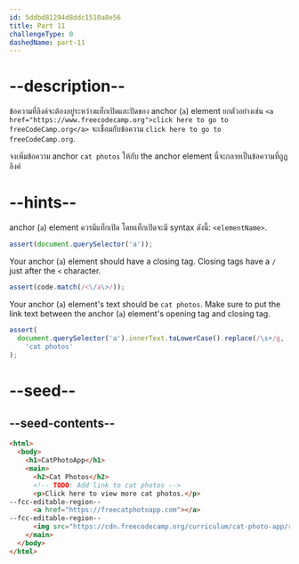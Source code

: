 ```yaml
---
id: 5ddbd81294d8ddc1510a8e56
title: Part 11
challengeType: 0
dashedName: part-11
---
```


# --description--

ข้อความที่ลิงค์จะต้องอยู่ระหว่างแท็กเปิดและปิดของ anchor (`a`) element
ยกตัวอย่างเช่น `<a href="https://www.freecodecamp.org">click here to go to freeCodeCamp.org</a>` จะเชื่อมกับข้อความ `click here to go to freeCodeCamp.org`.

จงเพิ่มข้อความ anchor `cat photos` ให้กับ the anchor element
นี่จะกลายเป็นข้อความที่ถูฏลิงค์

# --hints--

anchor (`a`) element ควรมีแท็กเปิด โดยแท็กเปิดจะมี syntax ดังนี้: `<elementName>`.

```js
assert(document.querySelector('a'));
```

Your anchor (`a`) element should have a closing tag. Closing tags have a `/` just after the `<` character.

```js
assert(code.match(/<\/a\>/));
```

Your anchor (`a`) element's text should be `cat photos`. Make sure to put the link text between the anchor (`a`) element's opening tag and closing tag.

```js
assert(
  document.querySelector('a').innerText.toLowerCase().replace(/\s+/g, ' ') ===
    'cat photos'
);
```

# --seed--

## --seed-contents--

```html
<html>
  <body>
    <h1>CatPhotoApp</h1>
    <main>
      <h2>Cat Photos</h2>
      <!-- TODO: Add link to cat photos -->
      <p>Click here to view more cat photos.</p>
--fcc-editable-region--
      <a href="https://freecatphotoapp.com"></a>
--fcc-editable-region--
      <img src="https://cdn.freecodecamp.org/curriculum/cat-photo-app/relaxing-cat.jpg" alt="A cute orange cat lying on its back.">
    </main>
  </body>
</html>
```

